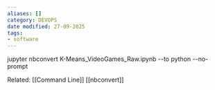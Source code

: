 ```yaml
---
aliases: []
category: DEVOPS
date modified: 27-09-2025
tags:
- software
---
```

jupyter nbconvert K-Means_VideoGames_Raw.ipynb --to python --no-prompt

Related:
[[Command Line]]
[[nbconvert]]